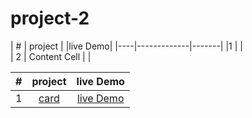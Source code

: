 # project-2  

| #   |    project  | |live Demo|
|----|-------------|-------|
|1    |   |         
| 2   | Content Cell  |         |

| # | project    | live Demo    |
| :---:   | :---: | :---: |
|1 | [card](https://www.google.com/)    | [live Demo](www.google.com)  |
